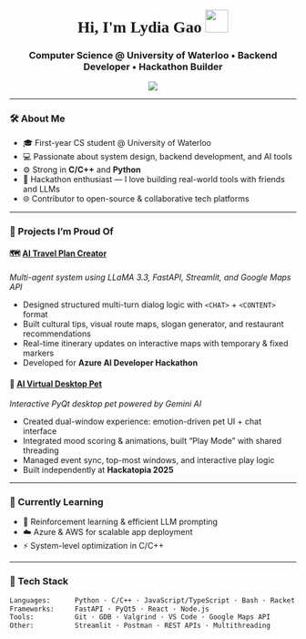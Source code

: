 <!-- Lydia Gao's GitHub Profile README -->

<h1 align="center" style="font-family: 'Times New Roman',Times, serif;">Hi, I'm Lydia Gao <img src="https://media.giphy.com/media/hvRJCLFzcasrR4ia7z/giphy.gif" width="40px"></h1>
<h3 align="center">Computer Science @ University of Waterloo • Backend Developer • Hackathon Builder</h3>

<div align="center" style="overflow-x:auto">
  <img src="https://readme-typing-svg.herokuapp.com?font=Fira+Code&size=20&pause=1000&color=8A2BE2&center=true&vCenter=true&multiline=true&width=700&height=90&lines=Passionate+about+backend+systems+and+AI+projects.;Love+turning+ideas+into+real+tools.;Building+for+impact,+with+every+line+of+code.">
</div>


---

### 🛠️ About Me

- 🎓 First-year CS student @ University of Waterloo  
- 💻 Passionate about system design, backend development, and AI tools  
- ⚙️ Strong in **C/C++** and **Python**
- 🧠 Hackathon enthusiast — I love building real-world tools with friends and LLMs  
- 🌐 Contributor to open-source & collaborative tech platforms  

---

### 🚀 Projects I’m Proud Of

#### 🗺️ [AI Travel Plan Creator](https://github.com/ym2244/AI-Virtual-Pet)
*Multi-agent system using LLaMA 3.3, FastAPI, Streamlit, and Google Maps API*
- Designed structured multi-turn dialog logic with `<CHAT>` + `<CONTENT>` format
- Built cultural tips, visual route maps, slogan generator, and restaurant recommendations  
- Real-time itinerary updates on interactive maps with temporary & fixed markers  
- Developed for **Azure AI Developer Hackathon**  

#### 🐾 [AI Virtual Desktop Pet](https://github.com/ym2244/AI-Virtual-Pet)
*Interactive PyQt desktop pet powered by Gemini AI*
- Created dual-window experience: emotion-driven pet UI + chat interface
- Integrated mood scoring & animations, built “Play Mode” with shared threading
- Managed event sync, top-most windows, and interactive play logic
- Built independently at **Hackatopia 2025**  

---

### 🌱 Currently Learning

- 🧠 Reinforcement learning & efficient LLM prompting  
- ☁️ Azure & AWS for scalable app deployment  
- ⚡ System-level optimization in C/C++  

---

### 🧰 Tech Stack

```bash
Languages:      Python · C/C++ · JavaScript/TypeScript · Bash · Racket  
Frameworks:     FastAPI · PyQt5 · React · Node.js  
Tools:          Git · GDB · Valgrind · VS Code · Google Maps API  
Other:          Streamlit · Postman · REST APIs · Multithreading
